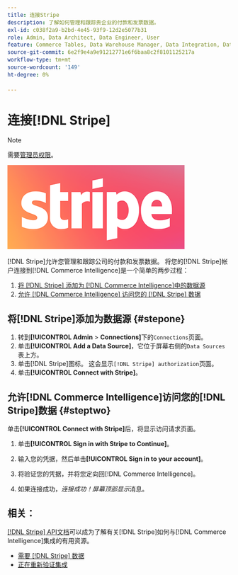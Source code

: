 ```yaml
---
title: 连接Stripe
description: 了解如何管理和跟踪贵企业的付款和发票数据。
exl-id: c038f2a9-b2bd-4e45-93f9-12d2e5077b31
role: Admin, Data Architect, Data Engineer, User
feature: Commerce Tables, Data Warehouse Manager, Data Integration, Data Import/Export
source-git-commit: 6e2f9e4a9e91212771e6f6baa8c2f8101125217a
workflow-type: tm+mt
source-wordcount: '149'
ht-degree: 0%

---
```


# 连接[!DNL Stripe]

>[!NOTE]
>
>需要[管理员权限](../../../administrator/user-management/user-management.md)。

![](../../../assets/stripe-logo.png)

[!DNL Stripe]允许您管理和跟踪公司的付款和发票数据。 将您的[!DNL Stripe]帐户连接到[!DNL Commerce Intelligence]是一个简单的两步过程：

1. [将 [!DNL Stripe] 添加为 [!DNL Commerce Intelligence]中的数据源](#stepone)
1. [允许 [!DNL Commerce Intelligence] 访问您的 [!DNL Stripe] 数据](#steptwo)

## 将[!DNL Stripe]添加为数据源 {#stepone}

1. 转到&#x200B;**[!UICONTROL Admin** > **Connections]**&#x200B;下的`Connections`页面。
1. 单击&#x200B;**[!UICONTROL Add a Data Source]**，它位于屏幕右侧的`Data Sources`表上方。
1. 单击[!DNL Stripe]图标。 这会显示`[!DNL Stripe] authorization`页面。
1. 单击&#x200B;**[!UICONTROL Connect with Stripe]**。

## 允许[!DNL Commerce Intelligence]访问您的[!DNL Stripe]数据 {#steptwo}

单击&#x200B;**[!UICONTROL Connect with Stripe]**&#x200B;后，将显示访问请求页面。

1. 单击&#x200B;**[!UICONTROL Sign in with Stripe to Continue]**。

1. 输入您的凭据，然后单击&#x200B;**[!UICONTROL Sign in to your account]**。

1. 将验证您的凭据，并将您定向回[!DNL Commerce Intelligence]。

1. 如果连接成功，*连接成功！屏幕顶部显示*&#x200B;消息。

## 相关：

[[!DNL Stripe] API文档](https://stripe.com/docs/api)可以成为了解有关[!DNL Stripe]如何与[!DNL Commerce Intelligence]集成的有用资源。

* [需要 [!DNL Stripe] 数据](../integrations/stripe-data.md)
* [正在重新验证集成](https://experienceleague.adobe.com/docs/commerce-knowledge-base/kb/how-to/mbi-reauthenticating-integrations.html)
